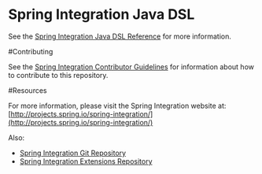 Spring Integration Java DSL
===============================

See the
[Spring Integration Java DSL Reference](https://github.com/spring-projects/spring-integration-java-dsl/wiki/Spring-Integration-Java-DSL-Reference)
for more information.

#Contributing

See the [Spring Integration Contributor Guidelines](https://github.com/spring-projects/spring-integration/blob/master/CONTRIBUTING.adoc) for information about how to contribute to this repository.

#Resources

For more information, please visit the Spring Integration website at: [http://projects.spring.io/spring-integration/](http://projects.spring.io/spring-integration/)

Also:

- [Spring Integration Git Repository](https://github.com/spring-projects/spring-integration)
- [Spring Integration Extensions Repository](https://github.com/spring-projects/spring-integration-extensions)
